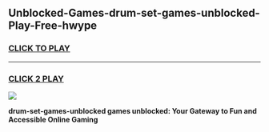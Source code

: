 
## Unblocked-Games-drum-set-games-unblocked-Play-Free-hwype
<h3>
<a href="https://premium76.site?title=drum-set-games-unblocked&ref=15A">CLICK TO PLAY</a></h3>
<hr>

<h3>
<a href="https://premium76.site?title=drum-set-games-unblocked&ref=15A">CLICK 2 PLAY</a>
  
</h3>

<a href="https://premium76.site?title=drum-set-games-unblocked&ref=15A"><img src="https://clearcache.store/games.png"></a>


**drum-set-games-unblocked games unblocked: Your Gateway to Fun and Accessible Online Gaming**
